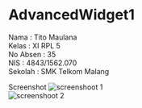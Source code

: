 # AdvancedWidget1

Nama : Tito Maulana <br>
Kelas : XI RPL 5 <br>
No Absen : 35 <br>
NIS : 4843/1562.070 <br>
Sekolah : SMK Telkom Malang <br>

Screenshot
![screenshoot 1](http://i1376.photobucket.com/albums/ah35/bryanbihza/AdvancedWidgetd1_zps3wfxbvxo.png)<br>
![screenshoot 2](http://i1376.photobucket.com/albums/ah35/bryanbihza/Screenshot%2019_zpspxugjndh.png)
